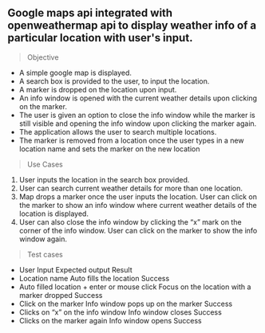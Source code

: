 ## Google maps api integrated with openweathermap api to display weather info of a particular location with user's input.

> Objective

*	A simple google map is displayed.
*	A search box is provided to the user, to input the location.
*	A marker is dropped on the location upon input.
*	An info window is opened with the current weather details upon clicking on the marker.
*	The user is given an option to close the info window while the marker is still visible and opening the info window upon clicking the marker again.
*	The application allows the user to search multiple locations.
*	The marker is removed from a location once the user types in a new location name and sets the marker on the new location

> Use Cases

1.	User inputs the location in the search box provided. 
2.	User can search current weather details for more than one location.
3.	Map drops a marker once the user inputs the location. User can click on the marker to show an info window where current weather details of the location is displayed.
4.	User can also close the info window by clicking the “x” mark on the corner of the info window. User can click on the marker to show the info window again.

> Test cases

* User Input	Expected output	Result
* Location name	Auto fills the location	Success
* Auto filled location + enter or mouse click	Focus on the location with a marker dropped	Success
* Click on the marker	Info window pops up on the marker	Success
* Clicks on “x” on the info window	Info window closes	Success
* Clicks on the marker again	Info window opens	Success

